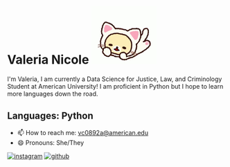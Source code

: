 # Valeria Nicole <img src="https://github.com/valerianicole/valerianicole/blob/e5258b84c57d461a1ca37bc769ee723c168350fc/nya-korilakkuma.gif" width="150" >
I'm Valeria, I am currently a Data Science for Justice, Law, and Criminology Student at American University! I am proficient in Python but I hope to learn more languages down the road.

## Languages: Python

- 📫 How to reach me: vc0892a@american.edu 
- 😄 Pronouns: She/They 


[<img src='https://cdn.jsdelivr.net/npm/simple-icons@3.0.1/icons/instagram.svg' alt='instagram' height='40'>](https://www.instagram.com/valerian1cole/) [<img src='https://cdn.jsdelivr.net/npm/simple-icons@3.0.1/icons/github.svg' alt='github' height='40'>](https://github.com/valerianicole)
